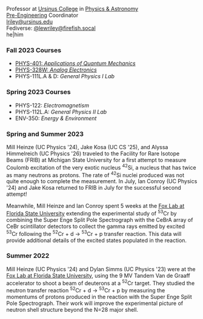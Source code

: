 Professor at [Ursinus College](https://www.ursinus.edu) in [Physics & Astronomy](https://www.ursinus.edu/academics/physics-and-astronomy/)<BR />
[Pre-Engineering](https://www.ursinus.edu/academics/pre-engineering/) Coordinator<BR />
[lriley@ursinus.edu](mailto:lriley@ursinus.edu)<BR />
Fediverse: <a href="https://firefish.social/@lewriley" rel="me">@lewriley@firefish.socal</a><BR />
he|him

### Fall 2023 Courses
- [PHYS-401: *Applications of Quantum Mechanics*](https://ursinus.instructure.com/courses/16705)
- [PHYS-328W: *Analog Electronics*](https://ursinus.instructure.com/courses/16654)
- PHYS-111L.A & D: *General Physics I Lab*

### Spring 2023 Courses
- PHYS-122: *Electromagnetism*
- PHYS-112L.A: *General Physics II Lab*
- ENV-350: *Energy & Environment*

### Spring and Summer 2023

Mill Heinze (UC Physics '24), Jake Kosa (UC CS '25), and Alyssa Himmelreich (UC Physics '26) traveled to the Facility for Rare Isotope Beams (FRIB) at Michigan State University for a first attempt to measure Coulomb excitation of the very exotic nucleus <SUP>42</SUP>Si, a nucleus that has twice as many neutrons as protons. The rate of <SUP>42</SUP>Si nuclei produced was not quite enough to complete the measurement. In July, Ian Conroy (UC Physics '24) and Jake Kosa returned to FRIB in July for the successful second attempt!

Meanwhile, Mill Heinze and Ian Conroy spent 5 weeks at the [Fox Lab at Florida State University](http://fsunuc.physics.fsu.edu/research/fox_lab/) extending the experimental study of <SUP>53</SUP>Cr by combining the Super Enge Split Pole Spectrograph with the CeBrA array of CeBr scintillator detectors to collect the gamma rays emitted by excited <SUP>53</SUP>Cr following the <SUP>52</SUP>Cr + d &rarr; <SUP>53</SUP>Cr + p transfer reaction. This data will provide additional details of the excited states populated in the reaction.

### Summer 2022

Mill Heinze (UC Physics '24) and Dylan Simms (UC Physics '23) were at the [Fox Lab at Florida State University](http://fsunuc.physics.fsu.edu/research/fox_lab/), using the 9 MV Tandem Van de Graaff accelerator to shoot a beam of deuterons at a <SUP>52</SUP>Cr target. They studied the neutron transfer reaction <SUP>52</SUP>Cr + d &rarr; <SUP>53</SUP>Cr + p by measuring the momentums of protons produced in the reaction with the Super Enge Split Pole Spectrograph. Their work will improve the experimental picture of neutron shell structure beyond the N=28 major shell.